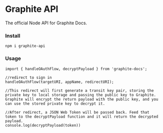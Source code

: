 # Graphite API

The official Node API for Graphite Docs.

### Install

`npm i graphite-api`


### Usage

```
import { handleOAuthFlow, decryptPayload } from 'graphite-docs';

//redirect to sign in
handleOAuthFlow(targetURI, appName, redirectURI);

//This redirect will first generate a transit key pair, storing the private key to local storage and passing the public key to Graphite. Graphite will encrypt the return payload with the public key, and you can use the stored private key to decrypt it.

//After redirect, a JSON Web Token will be passed back. Feed that token to the decryptPayload function and it will return the decrypted payload.
console.log(decryptPayload(token))
```
